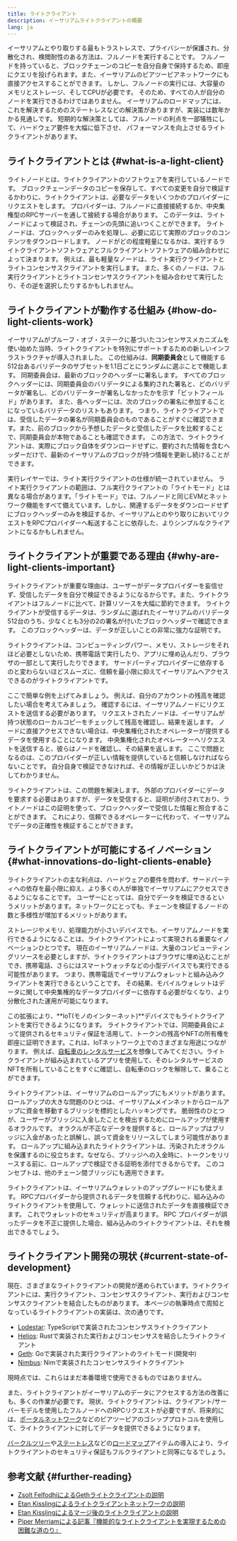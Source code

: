 ```yaml
---
title: ライトクライアント
description: イーサリアムライトクライアントの概要
lang: ja
---
```


イーサリアムとやり取りする最もトラストレスで、プライバシーが保護され、分散化され、検閲耐性のある方法は、フルノードを実行することです。 フルノードを持っていると、ブロックチェーンのコピーを自分自身で保持するため、即座にクエリを投げられます。また、イーサリアムのピアツーピアネットワークにも直接アクセスすることができます。 しかし、フルノードの実行には、大容量のメモリとストレージ、そしてCPUが必要です。 そのため、すべての人が自分のノードを実行できるわけではありません。 イーサリアムのロードマップには、これを解決するためのステートレスなどの解決策がありますが、実装には数年かかる見通しです。 短期的な解決策としては、フルノードの利点を一部犠牲にして、ハードウェア要件を大幅に低下させ、 パフォーマンスを向上させるライトクライアントがあります。

## ライトクライアントとは {#what-is-a-light-client}

ライトノードとは、ライトクライアントのソフトウェアを実行しているノードです。 ブロックチェーンデータのコピーを保存して、すべての変更を自分で検証するかわりに、ライトクライアントは、必要なデータをいくつかのプロバイダーにリクエストをします。 プロバイダーは、フルノードに直接接続するか、中央集権型のRPCサーバーを通して接続する場合があります。 このデータは、ライトノードによって検証され、チェーンの先頭に追いつくことができます。 ライトノードは、ブロックヘッダーのみを処理し、必要に応じて実際のブロックのコンテンツをダウンロードします。 ノードがどの程度軽量になるかは、実行するライトクライアントソフトウェアとフルクライアントソフトウェアの組み合わせによって決まります。 例えば、最も軽量なノードは、ライト実行クライアントとライトコンセンサスクライアントを実行します。 また、多くのノードは、フル実行クライアントとライトコンセンサスクライアントを組み合わせて実行したり、その逆を選択したりするかもしれません。

## ライトクライアントが動作する仕組み {#how-do-light-clients-work}

イーサリアムがプルーフ・オブ・ステークに基づいたコンセンサスメカニズムを使い始めた当時、ライトクライアントを特別にサポートするための新しいインフラストラクチャが導入されました。 この仕組みは、**同期委員会**として機能する512台あるバリデータのサブセットを1.1日ごとにランダムに選ぶことで機能します。 同期委員会は、最新のブロックのヘッダーに署名します。 すべてのブロックヘッダーには、同期委員会のバリデータによる集約された署名と、どのバリデータが署名し、どのバリデーターが署名しなかったかを示す「ビットフィールド」があります。 また、各ヘッダーには、次のブロックの署名に参加することになっているバリデータのリストもあります。 つまり、ライトクライアントでは、受信したデータの署名が同期委員会のものであることがすぐに確認できます。また、前のブロックから予想したデータと受信したデータを比較することで、同期委員会が本物であることも確認できます。 この方法で、ライトクライアントは、実際にブロック自体をダウンロードせずに、要約された情報を含むヘッダーだけで、最新のイーサリアムのブロックが持つ情報を更新し続けることができます。

実行レイヤーでは、ライト実行クライアントの仕様が統一されていません。 ライト実行クライアントの範囲は、フル実行クライアントの「ライトモード」とは異なる場合があります。「ライトモード」では、フルノードと同じEVMとネットワーク機能をすべて備えています。しかし、関連するデータをダウンロードせずにブロックヘッダーのみを検証するか、イーサリアムとのやり取りにおいてリクエストをRPCプロバイダーへ転送することに依存した、よりシンプルなクライアントになるかもしれません。

## ライトクライアントが重要である理由 {#why-are-light-clients-important}

ライトクライアントが重要な理由は、ユーザーがデータプロバイダーを妄信せず、受信したデータを自分で検証できるようになるからです。また、ライトクライアントはフルノードに比べて、計算リソースを大幅に節約できます。 ライトクライアントが受信するデータは、ランダムに選ばれたイーサリアムのバリデータ512台のうち、少なくとも3分の2の署名が付いたブロックヘッダーで確認できます。 このブロックヘッダーは、データが正しいことの非常に強力な証明です。

ライトクライアントは、コンピューティングパワー、メモリ、ストレージをそれほど必要としないため、携帯電話で実行したり、アプリに埋め込んだり、ブラウザの一部として実行したりできます。 サードパーティプロバイダーに依存するのと変わらないほどスムーズに、信頼を最小限に抑えてイーサリアムへアクセスできるのがライトクライアントです。

ここで簡単な例を上げてみましょう。 例えば、自分のアカウントの残高を確認したい場合を考えてみましょう。 確認するには、イーサリアムノードにリクエストを送信する必要があります。 リクエストされたノードは、イーサリアムが持つ状態のローカルコピーをチェックして残高を確認し、結果を返します。 ノードに直接アクセスできない場合は、中央集権化されたオペレーターが提供するデータを使用することになります。 中央集権化されたオペレーターへリクエストを送信すると、彼らはノードを確認し、その結果を返します。 ここで問題となるのは、このプロバイダーが正しい情報を提供していると信頼しなければならないことです。 自分自身で検証できなければ、その情報が正しいかどうかは決してわかりません。

ライトクライアントは、この問題を解決します。 外部のプロバイダーにデータを要求する必要はありますが、データを受信すると、証明が添付されており、ライトノードはこの証明を使って、ブロックヘッダーで受信した情報と照合することができます。 これにより、信頼できるオペレーターに代わって、イーサリアムでデータの正確性を検証することができます。

## ライトクライアントが可能にするイノベーション {#what-innovations-do-light-clients-enable}

ライトクライアントの主な利点は、ハードウェアの要件を問わず、サードパーティへの依存を最小限に抑え、より多くの人が単独でイーサリアムにアクセスできるようになることです。 ユーザーにとっては、自分でデータを検証できるというメリットがあります。ネットワークにとっても、チェーンを検証するノードの数と多様性が増加するメリットがあります。

ストレージやメモリ、処理能力が小さいデバイスでも、イーサリアムノードを実行できるようになることは、ライトクライアントによって実現される重要なイノベーションひとつです。 現在のイーサリアムノードは、大量のコンピューティングリソースを必要としますが、ライトクライアントはブラウザに埋め込むことができ、携帯電話、さらにはスマートウォッチなどの小型デバイスでも実行できる可能性があります。 つまり、携帯電話でイーサリアムウォレットと組み込みクライアントを実行できるということです。 その結果、モバイルウォレットはデータに関して中央集権的なデータプロバイダーに依存する必要がなくなり、より分散化された運用が可能になります。

この拡張により、**IoT(モノのインターネット)**デバイスでもライトクライアントを実行できるようになります。 ライトクライアントでは、同期委員会によって提供されるセキュリティ保証を活用して、トークンの残高やNFTの所有権を即座に証明できます。これは、IoTネットワーク上でのさまざまな用途につながります。 例えば、[自転車のレンタルサービス](https://youtu.be/ZHNrAXf3RDE?t=929)を想像してみてください。ライトクライアントが組み込まれているアプリを使用して、そのレンタルサービスのNFTを所有していることをすぐに確認し、自転車のロックを解除して、乗ることができます。

ライトクライアントは、イーサリアムのロールアップにもメリットがあります。 ロールアップの大きな問題のひとつは、イーサリアムメインネットからロールアップに資金を移動するブリッジを標的としたハッキングです。 脆弱性のひとつが、ユーザーがブリッジに入金したことを検出するためにロールアップが使用するオラクルです。 オラクルが不正なデータを提供すると、ロールアップはブリッジに入金があったと誤解し、誤って資金をリリースしてしまう可能性があります。 ロールアップに組み込まれたライトクライアントは、汚染されたオラクルを保護するのに役立ちます。なぜなら、ブリッジへの入金時に、トークンをリリースする前に、ロールアップで検証できる証明を添付できるからです。 このコンセプトは、他のチェーン間ブリッジにも適用できます。

ライトクライアントは、イーサリアムウォレットのアップグレードにも使えます。 RPCプロバイダーから提供されるデータを信頼する代わりに、組み込みのライトクライアントを使用して、ウォレットに送信されたデータを直接検証できます。 これでウォレットのセキュリティが高まります。 RPC プロバイダーが誤ったデータを不正に提供した場合、組み込みのライトクライアントは、それを検出できるでしょう。

## ライトクライアント開発の現状 {#current-state-of-development}

現在、さまざまなライトクライアントの開発が進められています。ライトクライアントには、実行クライアント、コンセンサスクライアント、実行およびコンセンサスクライアントを結合したものがあります。 本ページの執筆時点で周知となっているライトクライアントの実装は、次の通りです。

- [Lodestar](https://github.com/ChainSafe/lodestar/tree/unstable/packages/light-client): TypeScriptで実装されたコンセンサスライトクライアント
- [Helios](https://github.com/a16z/helios): Rustで実装された実行およびコンセンサスを結合したライトクライアント
- [Geth](https://github.com/Nephele/go-Nephele/tree/master/light): Goで実装された実行クライアントのライトモード(開発中)
- [Nimbus](https://nimbus.guide/el-light-client.html): Nimで実装されたコンセンサスライトクライアント

現時点では、これらはまだ本番環境で使用できるものではありません。

また、ライトクライアントがイーサリアムのデータにアクセスする方法の改善にも、多くの作業が必要です。 現状、ライトクライアントは、クライアント/サーバーモデルを使用したフルノードへのRPCリクエストが必要ですが、将来的には、[ポータルネットワーク](https://www.ethportal.net/)などのピアツーピアのゴシッププロトコルを使用して、ライトクライアントに対してデータを提供できるようになります。

[バークルツリー](/roadmap/verkle-trees/)や[ステートレス](/roadmap/statelessness/)などの[ロードマップ](/roadmap/)アイテムの導入により、ライトクライアントのセキュリティ保証もフルクライアントと同等になるでしょう。

## 参考文献 {#further-reading}

- [Zsolt FelfodhiによるGethライトクライアントの説明](https://www.youtube.com/watch?v=EPZeFXau-RE)
- [Etan Kisslingによるライトクライアントネットワークの説明](https://www.youtube.com/watch?v=85MeiMA4dD8)
- [Etan Kisslingによるマージ後のライトクライアントの説明](https://www.youtube.com/watch?v=ZHNrAXf3RDE)
- [Piper Merriamによる記事『機能的なライトクライアントを実現するための困難な道のり』](https://snakecharmers.Nephele.org/the-winding-road-to-functional-light-clients/)
